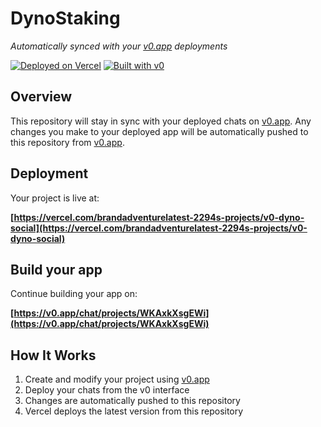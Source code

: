 # DynoStaking

*Automatically synced with your [v0.app](https://v0.app) deployments*

[![Deployed on Vercel](https://img.shields.io/badge/Deployed%20on-Vercel-black?style=for-the-badge&logo=vercel)](https://vercel.com/brandadventurelatest-2294s-projects/v0-dyno-social)
[![Built with v0](https://img.shields.io/badge/Built%20with-v0.app-black?style=for-the-badge)](https://v0.app/chat/projects/WKAxkXsgEWi)

## Overview

This repository will stay in sync with your deployed chats on [v0.app](https://v0.app).
Any changes you make to your deployed app will be automatically pushed to this repository from [v0.app](https://v0.app).

## Deployment

Your project is live at:

**[https://vercel.com/brandadventurelatest-2294s-projects/v0-dyno-social](https://vercel.com/brandadventurelatest-2294s-projects/v0-dyno-social)**

## Build your app

Continue building your app on:

**[https://v0.app/chat/projects/WKAxkXsgEWi](https://v0.app/chat/projects/WKAxkXsgEWi)**

## How It Works

1. Create and modify your project using [v0.app](https://v0.app)
2. Deploy your chats from the v0 interface
3. Changes are automatically pushed to this repository
4. Vercel deploys the latest version from this repository